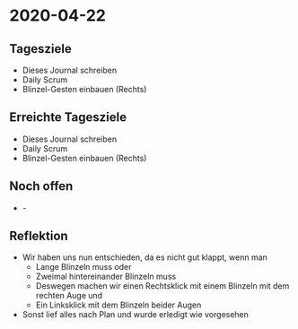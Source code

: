 # 2020-04-22
## Tagesziele
* Dieses Journal schreiben
* Daily Scrum
* Blinzel-Gesten einbauen (Rechts)
## Erreichte Tagesziele
* Dieses Journal schreiben
* Daily Scrum
* Blinzel-Gesten einbauen (Rechts)
## Noch offen
* \-
## Reflektion
* Wir haben uns nun entschieden, da es nicht gut klappt, wenn man
    * Lange Blinzeln muss oder
    * Zweimal hintereinander Blinzeln muss
    * Deswegen machen wir einen Rechtsklick mit einem Blinzeln mit dem rechten Auge und
    * Ein Linksklick mit dem Blinzeln beider Augen
* Sonst lief alles nach Plan und wurde erledigt wie vorgesehen